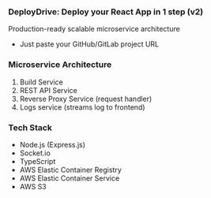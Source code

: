 ### DeployDrive: Deploy your React App in 1 step (v2)
Production-ready scalable microservice architecture

* Just paste your GitHub/GitLab project URL

### Microservice Architecture
1. Build Service
2. REST API Service
3. Reverse Proxy Service (request handler)
4. Logs service (streams log to frontend)

### Tech Stack
* Node.js (Express.js)
* Socket.io
* TypeScript
* AWS Elastic Container Registry
* AWS Elastic Container Service
* AWS S3

<!-- ![Deploy Drive Architecture](./assets/deploy%20drive%20architecture.png) -->
